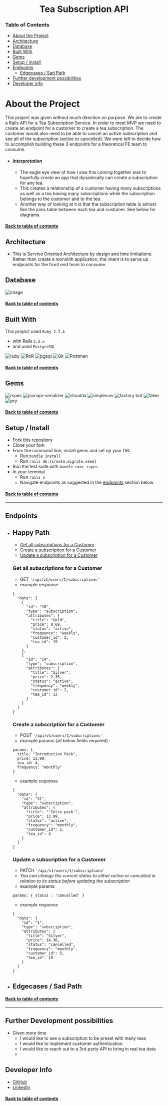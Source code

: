 <center>

# Tea Subscription API
</center>

### Table of Contents
- [About the Project](#about-the-project)
- [Architecture](#architecture)
- [Database](#database)
- [Built With](#built-with)
- [Gems](#gems)
- [Setup / install](#setup--install)
- [Endpoints](#endpoints)
  - [Edgecases / Sad Path](#edgecases--sad-path)
- [Further development possibilities](#further-development-possibilities)
- [Developer info](#developer-info)

# About the Project
  This project was given without much direction on purpose. We are to create a Rails API for a Tea Subscription Service. In order to meet MVP we need to create an endpoint for a customer to create a tea subscription. The customer would also need to be able to cancel an active subscription and see all of the subscription (active or cancelled). We were left to decide how to accomplish building these 3 endpoints for a theoretical FE team to consume.

  - #### _Interpretation_
    - The eagle eye view of how I saw this coming together was to hopefully create an app that dynamically can create a subscription for any tea.
    - This creates a relationship of a customer having many subscriptions as well as a tea having many subscriptions while the subscription belongs to the customer and to the tea.
    - Another way of looking at it is that the subscription table is almost like the joins table between each tea and customer. See below for diagrams.

#### [Back to table of contents](#table-of-contents)
## Architecture
  - This is Service Oriented Architecture by design and time limitations. Rather than create a monolith application, the intent is to serve up endpoints for the front end team to consume.

## Database
![image](app/assets/schema.png)

#### [Back to table of contents](#table-of-contents)
## Built With
This project used `Ruby 2.7.4`

- with Rails `5.2.x`
- and used `PostgreSQL`

![ruby](https://img.shields.io/badge/Ruby-CC342D?style=for-the-badge&logo=ruby&logoColor=white)
![RoR](https://img.shields.io/badge/Ruby_on_Rails-CC0000?style=for-the-badge&logo=ruby-on-rails&logoColor=white)
![pgsql](https://img.shields.io/badge/PostgreSQL-316192?style=for-the-badge&logo=postgresql&logoColor=white)
![Git](https://img.shields.io/badge/GIT-E44C30?style=for-the-badge&logo=git&logoColor=white)
![Postman](https://img.shields.io/badge/Postman-FF6C37?style=for-the-badge&logo=Postman&logoColor=white)

#### [Back to table of contents](#table-of-contents)
## Gems
![rspec](https://img.shields.io/gem/v/rspec-rails?label=rspec&style=flat-square)
![jsonapi-serializer](https://img.shields.io/badge/jsonapi--serializer-v%202.2.0-green)
![shoulda](https://img.shields.io/gem/v/shoulda-matchers?label=shoulda-matchers&style=flat-square)
![simplecov](https://img.shields.io/gem/v/simplecov?label=simplecov&style=flat-square)
![factory bot](https://img.shields.io/gem/v/factory_bot_rails?color=blue&label=factory_bot_rails)
![faker](https://img.shields.io/gem/v/faker?color=blue&label=faker)
![pry](https://img.shields.io/gem/v/pry?color=blue&label=pry)
#### [Back to table of contents](#table-of-contents)
## Setup / Install
- Fork this repository
- Clone your fork
- From the command line, install gems and set up your DB:
  - Run `bundle install`
  - Run `rails db:{create,migrate,seed}`
- Run the test suite with `bundle exec rspec`.
- In your terminal
  - Run `rails s`
  - Navigate endpoints as suggested in the [endpoints](#endpoints) section below
#### [Back to table of contents](#table-of-contents)
---
## Endpoints
  - ## Happy Path
    - [Get all subscriptions for a Customer](#get-all-subscriptions-for-a-customer)
    - [Create a subscription for a Customer](#create-a-subscription-for-a-customer)
    - [Update a subscription for a Customer](#update-a-subscription-for-a-customer)
    ### Get all subscriptions for a Customer
    - GET `'/api/v1/users/1/subscriptions'`
    - example response
    ```
    {
      "data": [
        {
          "id": "10",
          "type": "subscription",
          "attributes": {
            "title": "Gold",
            "price": 8.69,
            "status": "active",
            "frequency": "weekly",
            "customer_id": 2,
            "tea_id": 19
          }
        },
        {
          "id": "14",
          "type": "subscription",
          "attributes": {
            "title": "Silver",
            "price": 2.35,
            "status": "active",
            "frequency": "weekly",
            "customer_id": 2,
            "tea_id": 13
          }
        }
      ]
    }
    ```
    ### Create a subscription for a Customer
    - POST `'/api/v1/users/1/subscriptions'`
    - example params (all below fields required) :
    ```
    params: {
      title: "Introduction Pack",
      price: 13.99,
      tea_id: 4,
      frequency: "monthly"
    }
    ```
    - example response
    ```
    {
      "data": {
        "id": "31",
        "type": "subscription",
        "attributes": {
          "title": "'Intro pack'",
          "price": 13.99,
          "status": "active",
          "frequency": "monthly",
          "customer_id": 1,
          "tea_id": 4
        }
      }
    }
    ```
    ### Update a subscription for a Customer
    - PATCH `'/api/v1/users/1/subscriptions'`
    - _You can change the current status to either active or cancelled in relation to its status before updating the subscription_
    - example params:
    ```
    params: { status : 'cancelled' }
    ```
    - example response
    ```
    {
      "data": {
        "id": "1",
        "type": "subscription",
        "attributes": {
          "title": "Silver",
          "price": 14.36,
          "status": "cancelled",
          "frequency": "monthly",
          "customer_id": 5,
          "tea_id": 19
        }
      }
    }
    ```
  - ## Edgecases / Sad Path
#### [Back to table of contents](#table-of-contents)
---
## Further Development possibilities
- Given more time
  - I would like to see a subscription to be preset with many teas
  - I would like to implement customer authentication
  - I would like to reach out to a 3rd party API to bring in real tea data
  -

## Developer Info

- [GitHub](https://github.com/RyanChrisSmith)
- [LinkedIn](https://www.linkedin.com/in/ryanchrissmith1/)
#### [Back to table of contents](#table-of-contents)
